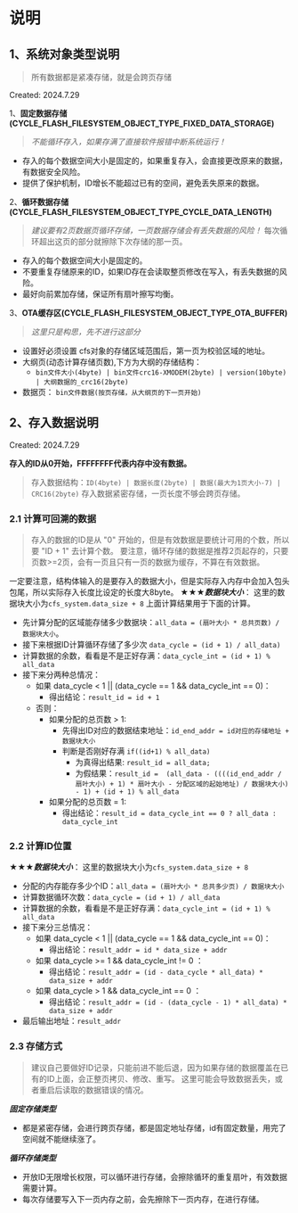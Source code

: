 # 说明

## 1、系统对象类型说明

> 所有数据都是紧凑存储，就是会跨页存储

Created: 2024.7.29

1、**固定数据存储(CYCLE_FLASH_FILESYSTEM_OBJECT_TYPE_FIXED_DATA_STORAGE)**  

> *不能循环存入，如果存满了直接软件报错中断系统运行！*

- 存入的每个数据空间大小是固定的，如果重复存入，会直接更改原来的数据，有数据安全风险。
- 提供了保护机制，ID增长不能超过已有的空间，避免丢失原来的数据。

2、**循环数据存储(CYCLE_FLASH_FILESYSTEM_OBJECT_TYPE_CYCLE_DATA_LENGTH)**

> *建议要有2页数据页循环存储，一页数据存储会有丢失数据的风险！*
> 每次循环超出这页的部分就擦除下次存储的那一页。

- 存入的每个数据空间大小是固定的。
- 不要重复存储原来的ID，如果ID存在会读取整页修改在写入，有丢失数据的风险。
- 最好向前累加存储，保证所有扇叶擦写均衡。

3、**OTA缓存区(CYCLE_FLASH_FILESYSTEM_OBJECT_TYPE_OTA_BUFFER)**

> *这里只是构思，先不进行这部分*

- 设置好必须设置 cfs对象的存储区域范围后，第一页为校验区域的地址。
- 大纲页(动态计算存储页数),下方为大纲的存储结构：
  - `bin文件大小(4byte) | bin文件crc16-XMODEM(2byte) | version(10byte) | 大纲数据的_crc16(2byte)`
- 数据页： `bin文件数据(按页存储，从大纲页的下一页开始)`

## 2、存入数据说明

Created: 2024.7.29

**存入的ID从0开始，FFFFFFFF代表内存中没有数据。**  

> 存入数据结构：`ID(4byte) | 数据长度(2byte) | 数据(最大为1页大小-7) | CRC16(2byte)`
> 存入数据紧密存储，一页长度不够会跨页存储。

### 2.1 计算可回溯的数据

> 存入的数据的ID是从 "0" 开始的，但是有效数据是要统计可用的个数，所以要 "ID + 1" 去计算个数。
> 要注意，循环存储的数据是推荐2页起存的，只要页数>=2页，会有一页且只有一页的数据为缓存，不算在有效数据。

一定要注意，结构体输入的是要存入的数据大小，但是实际存入内存中会加入包头包尾，所以实际存入长度比设定的长度大8byte。
★★★***数据块大小***： 这里的数据块大小为`cfs_system.data_size + 8`
上面计算结果用于下面的计算。

- 先计算分配的区域能存储多少数据块：`all_data = (扇叶大小 * 总共页数) / 数据块大小`。
- 接下来根据ID计算循环存储了多少次 `data_cycle = (id + 1) / all_data)`
- 计算数据的余数，看看是不是正好存满：`data_cycle_int = (id + 1) % all_data`
- 接下来分两种总情况：
  - 如果 data_cycle < 1 || (data_cycle == 1 && data_cycle_int == 0)：
    - 得出结论：`result_id = id + 1`
  - 否则：
    - 如果分配的总页数 > 1:
      - 先得出ID对应的数据结束地址：`id_end_addr = id对应的存储地址 + 数据块大小`
      - 判断是否刚好存满 `if((id+1) % all_data)`
        - 为真得出结果: `result_id = all_data;`
        - 为假结果：`result_id =  (all_data - ((((id_end_addr / 扇叶大小) + 1) * 扇叶大小 - 分配区域的起始地址) / 数据块大小) - 1) + (id + 1) % all_data`
    - 如果分配的总页数 = 1:
      - 得出结论：`result_id = data_cycle_int == 0 ? all_data : data_cycle_int`

### 2.2 计算ID位置

★★★***数据块大小***： 这里的数据块大小为`cfs_system.data_size + 8`

- 分配的内存能存多少个ID：`all_data = (扇叶大小 * 总共多少页) / 数据块大小`
- 计算数据循环次数：`data_cycle = (id + 1) / all_data`
- 计算数据的余数，看看是不是正好存满：`data_cycle_int = (id + 1) % all_data`
- 接下来分三总情况：
  - 如果 data_cycle < 1 || (data_cycle == 1 && data_cycle_int == 0)：
    - 得出结论：`result_addr = id * data_size + addr`
  - 如果 data_cycle >= 1 && data_cycle_int != 0 ：
    - 得出结论：`result_addr = (id - data_cycle * all_data) * data_size + addr`
  - 如果 data_cycle > 1 && data_cycle_int == 0 ：
    - 得出结论：`result_addr = (id - (data_cycle - 1) * all_data) * data_size + addr`
- 最后输出地址：`result_addr`

### 2.3 存储方式

> 建议自己要做好ID记录，只能前进不能后退，因为如果存储的数据覆盖在已有的ID上面，会正整页拷贝、修改、重写。
> 这里可能会导致数据丢失，或者重启后读取的数据错误的情况。

***固定存储类型***

- 都是紧密存储，会进行跨页存储，都是固定地址存储，id有固定数量，用完了空间就不能继续涨了。

***循环存储类型***

- 开放ID无限增长权限，可以循环进行存储，会擦除循环的重复扇叶，有效数据需要计算。
- 每次存储要写入下一页内存之前，会先擦除下一页内存，在进行存储。
